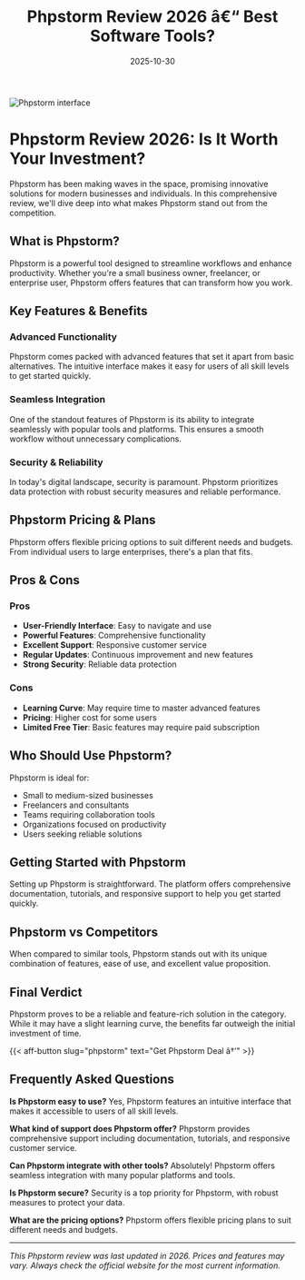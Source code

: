 ﻿---
title: "Phpstorm Review 2026 â€“ Best Software Tools?"
date: 2025-10-30
draft: false
rating: 4.8
category: "Software Tools"
tags: ["software-tools", "review", "2026"]
description: "Comprehensive Phpstorm review 2026. Discover if this  tool is the best choice for your needs."
keywords: "phpstorm, Phpstorm, review, software tools, 2026, best software tools"
image: "https://images.unsplash.com/photo-1555949963-aa79dcee981c?w=800&h=400&fit=crop&crop=center"
---

![Phpstorm interface](https://images.unsplash.com/photo-1555949963-aa79dcee981c?w=800&h=400&fit=crop&crop=center)

# Phpstorm Review 2026: Is It Worth Your Investment?

Phpstorm has been making waves in the  space, promising innovative solutions for modern businesses and individuals. In this comprehensive review, we'll dive deep into what makes Phpstorm stand out from the competition.

## What is Phpstorm?

Phpstorm is a powerful  tool designed to streamline workflows and enhance productivity. Whether you're a small business owner, freelancer, or enterprise user, Phpstorm offers features that can transform how you work.

## Key Features & Benefits

### Advanced Functionality
Phpstorm comes packed with advanced features that set it apart from basic alternatives. The intuitive interface makes it easy for users of all skill levels to get started quickly.

### Seamless Integration
One of the standout features of Phpstorm is its ability to integrate seamlessly with popular tools and platforms. This ensures a smooth workflow without unnecessary complications.

### Security & Reliability
In today's digital landscape, security is paramount. Phpstorm prioritizes data protection with robust security measures and reliable performance.

## Phpstorm Pricing & Plans

Phpstorm offers flexible pricing options to suit different needs and budgets. From individual users to large enterprises, there's a plan that fits.

## Pros & Cons

### Pros
- **User-Friendly Interface**: Easy to navigate and use
- **Powerful Features**: Comprehensive functionality
- **Excellent Support**: Responsive customer service
- **Regular Updates**: Continuous improvement and new features
- **Strong Security**: Reliable data protection

### Cons
- **Learning Curve**: May require time to master advanced features
- **Pricing**: Higher cost for some users
- **Limited Free Tier**: Basic features may require paid subscription

## Who Should Use Phpstorm?

Phpstorm is ideal for:
- Small to medium-sized businesses
- Freelancers and consultants
- Teams requiring collaboration tools
- Organizations focused on productivity
- Users seeking reliable  solutions

## Getting Started with Phpstorm

Setting up Phpstorm is straightforward. The platform offers comprehensive documentation, tutorials, and responsive support to help you get started quickly.

## Phpstorm vs Competitors

When compared to similar tools, Phpstorm stands out with its unique combination of features, ease of use, and excellent value proposition.

## Final Verdict

Phpstorm proves to be a reliable and feature-rich solution in the  category. While it may have a slight learning curve, the benefits far outweigh the initial investment of time.

{{< aff-button slug="phpstorm" text="Get Phpstorm Deal â†’" >}}

## Frequently Asked Questions

**Is Phpstorm easy to use?**
Yes, Phpstorm features an intuitive interface that makes it accessible to users of all skill levels.

**What kind of support does Phpstorm offer?**
Phpstorm provides comprehensive support including documentation, tutorials, and responsive customer service.

**Can Phpstorm integrate with other tools?**
Absolutely! Phpstorm offers seamless integration with many popular platforms and tools.

**Is Phpstorm secure?**
Security is a top priority for Phpstorm, with robust measures to protect your data.

**What are the pricing options?**
Phpstorm offers flexible pricing plans to suit different needs and budgets.

---

*This Phpstorm review was last updated in 2026. Prices and features may vary. Always check the official website for the most current information.*
